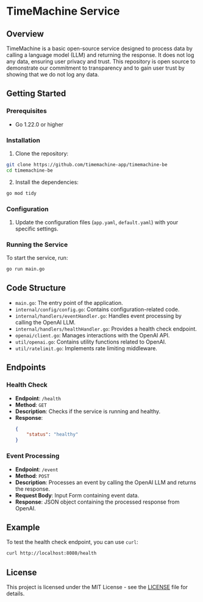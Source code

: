 # TimeMachine Service

## Overview

TimeMachine is a basic open-source service designed to process data by calling a language model (LLM) and returning the response. It does not log any data, ensuring user privacy and trust. This repository is open source to demonstrate our commitment to transparency and to gain user trust by showing that we do not log any data.

## Getting Started

### Prerequisites

- Go 1.22.0 or higher

### Installation

1. Clone the repository:

```bash
git clone https://github.com/timemachine-app/timemachine-be
cd timemachine-be
```

2. Install the dependencies:

```bash
go mod tidy
```

### Configuration

1. Update the configuration files (`app.yaml`, `default.yaml`) with your specific settings.

### Running the Service

To start the service, run:

```bash
go run main.go
```

## Code Structure

- `main.go`: The entry point of the application.
- `internal/config/config.go`: Contains configuration-related code.
- `internal/handlers/eventHandler.go`: Handles event processing by calling the OpenAI LLM.
- `internal/handlers/healthHandler.go`: Provides a health check endpoint.
- `openai/client.go`: Manages interactions with the OpenAI API.
- `util/openai.go`: Contains utility functions related to OpenAI.
- `util/ratelimit.go`: Implements rate limiting middleware.

## Endpoints

### Health Check

- **Endpoint**: `/health`
- **Method**: `GET`
- **Description**: Checks if the service is running and healthy.
- **Response**: 
  ```json
  {
      "status": "healthy"
  }
  ```

### Event Processing

- **Endpoint**: `/event`
- **Method**: `POST`
- **Description**: Processes an event by calling the OpenAI LLM and returns the response.
- **Request Body**: Input Form containing event data.
- **Response**: JSON object containing the processed response from OpenAI.

## Example

To test the health check endpoint, you can use `curl`:

```bash
curl http://localhost:8080/health
```

## License

This project is licensed under the MIT License - see the [LICENSE](https://github.com/git/git-scm.com/blob/main/MIT-LICENSE.txt) file for details.